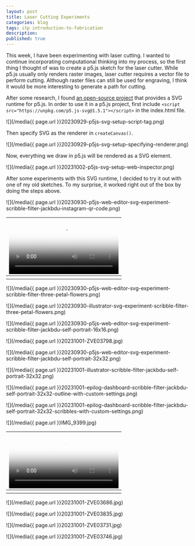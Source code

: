 ```yaml
---
layout: post
title: Laser Cutting Experiments
categories: blog
tags: itp introduction-to-fabrication
description: 
published: true
---
```


This week, I have been experimenting with laser cutting. I wanted to continue incorporating computational thinking into my process, so the first thing I thought of was to create a p5.js sketch for the laser cutter. While p5.js usually only renders raster images, laser cutter requires a vector file to perform cutting. Although raster files can still be used for engraving, I think it would be more interesting to generate a path for cutting.

After some research, I found [an open-source project](https://github.com/zenozeng/p5.js-svg) that provides a SVG runtime for p5.js. In order to use it in a p5.js project, first include `<script src="https://unpkg.com/p5.js-svg@1.5.1"></script>` in the index.html file.

![](/media{{ page.url }}20230929-p5js-svg-setup-script-tag.png)

Then specify SVG as the renderer in `createCanvas()`.

![](/media{{ page.url }}20230929-p5js-svg-setup-specifying-renderer.png)

Now, everything we draw in p5.js will be rendered as a SVG element.

![](/media{{ page.url }}20231002-p5js-svg-setup-web-inspector.png)

After some experiments with this SVG runtime, I decided to try it out with one of my old sketches. To my surprise, it worked right out of the box by doing the steps above.

![](/media{{ page.url }}20230930-p5js-web-editor-svg-experiment-scribble-filter-jackbdu-instagram-qr-code.png)

<table style="width: 100%;">
  <thead><tr><th>
    <video controls width="100%" preload="auto" poster="/media{{ page.url }}this-is-where-i-live-video.jpg">
      <source src="/media{{ page.url }}IMG_9353.mp4" type='video/mp4'>
    </video>
  </th></tr></thead>
  <tbody><tr style="text-align: center;"><th>
  </th></tr></tbody>
</table>

![](/media{{ page.url }}20230930-p5js-web-editor-svg-experiment-scribble-filter-three-petal-flowers.png)

![](/media{{ page.url }}20230930-illustrator-svg-experiment-scribble-filter-three-petal-flowers.png)

![](/media{{ page.url }}20230930-p5js-web-editor-svg-experiment-scribble-filter-jackbdu-self-portrait-16x16.png)

![](/media{{ page.url }}20231001-ZVE03798.jpg)

![](/media{{ page.url }}20230930-p5js-web-editor-svg-experiment-scribble-filter-jackbdu-self-portrait-32x32.png)

![](/media{{ page.url }}20231001-illustrator-scribble-filter-jackbdu-self-portrait-32x32.png)

![](/media{{ page.url }}20231001-epilog-dashboard-scribble-filter-jackbdu-self-portrait-32x32-outline-with-custom-settings.png)

![](/media{{ page.url }}20231001-epilog-dashboard-scribble-filter-jackbdu-self-portrait-32x32-scribbles-with-custom-settings.png)

![](/media{{ page.url }}IMG_9399.jpg)

<table style="width: 100%;">
  <thead><tr><th>
    <video controls width="100%" preload="auto" poster="/media{{ page.url }}this-is-where-i-live-video.jpg">
      <source src="/media{{ page.url }}IMG_9401.mp4" type='video/mp4'>
    </video>
  </th></tr></thead>
  <tbody><tr style="text-align: center;"><th>
  </th></tr></tbody>
</table>

![](/media{{ page.url }}20231001-ZVE03686.jpg)

![](/media{{ page.url }}20231001-ZVE03835.jpg)

![](/media{{ page.url }}20231001-ZVE03731.jpg)

![](/media{{ page.url }}20231001-ZVE03746.jpg)
